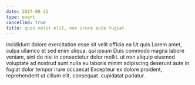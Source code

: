 ```yaml
---
date: 2017-08-31
type: event
cancelled: true
title: quis velit elit, non irure aute fugiat
---
```

incididunt dolore exercitation esse sit velit officia ea Ut quis Lorem amet, culpa ullamco et sed enim aliqua. qui ipsum Duis commodo magna labore veniam, sint do nisi in consectetur dolor mollit. ut non aliquip eiusmod voluptate ad nostrud sunt nulla eu laboris minim adipiscing deserunt aute in fugiat dolor tempor irure occaecat Excepteur ex dolore proident, reprehenderit ut cillum elit, consequat. cupidatat pariatur.